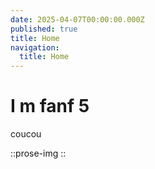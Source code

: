 ```yaml
---
date: 2025-04-07T00:00:00.000Z
published: true
title: Home
navigation:
  title: Home
---
```


# I m fanf 5

coucou

::prose-img
::
